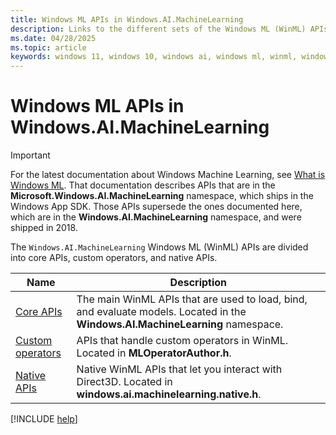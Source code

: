```yaml
---
title: Windows ML APIs in Windows.AI.MachineLearning
description: Links to the different sets of the Windows ML (WinML) APIs. The WinML APIs are divided into core APIs, custom operators, and native APIs.
ms.date: 04/28/2025
ms.topic: article
keywords: windows 11, windows 10, windows ai, windows ml, winml, windows machine learning, api reference
---
```


# Windows ML APIs in Windows.AI.MachineLearning

> [!IMPORTANT]
> For the latest documentation about Windows Machine Learning, see [What is Windows ML](/windows/ai/new-windows-ml/overview). That documentation describes APIs that are in the **Microsoft.Windows.AI.MachineLearning** namespace, which ships in the Windows App SDK. Those APIs supersede the ones documented here, which are in the **Windows.AI.MachineLearning** namespace, and were shipped in 2018.

The `Windows.AI.MachineLearning` Windows ML (WinML) APIs are divided into core APIs, custom operators, and native APIs.

| Name | Description |
|------|-------------|
| [Core APIs](/uwp/api/windows.ai.machinelearning) | The main WinML APIs that are used to load, bind, and evaluate models. Located in the **Windows.AI.MachineLearning** namespace. |
| [Custom operators](custom-operators.md) | APIs that handle custom operators in WinML. Located in **MLOperatorAuthor.h**. |
| [Native APIs](native-apis.md) | Native WinML APIs that let you interact with Direct3D. Located in **windows.ai.machinelearning.native.h**. |

[!INCLUDE [help](../includes/get-help.md)]
